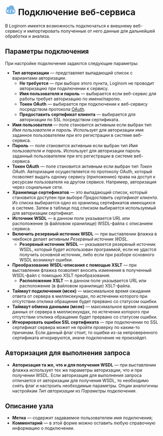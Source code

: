 # ![ ](../../../images/icons/data-sources/web-soap_default.svg) Подключение веб-сервиса

В Loginom имеется возможность подключаться к внешнему веб-сервису и импортировать полученные от него данные для дальнейшей обработки и анализа.

## Параметры подключения

При настройке подключения задаются следующие параметры:

* **Тип авторизации** — представляет выпадающий список с вариантами авторизации.
  * **Не требуется** — при выборе этого пункта, Loginom не проводит авторизацию при подключении к сервису.
  * **Имя пользователя и пароль** — выбирается если веб-сервис для работы требует авторизацию по имени/паролю.
  * **Токен OAuth** — выбирается при подключении к веб-сервису посредством протокола [OAuth](https://ru.wikipedia.org/wiki/OAuth).
  * **Предоставить сертификат клиента** — выбирается для авторизации по SSL посредством сертификата.
* **Имя пользователя** — поле становится активным если выбран тип *Имя пользователя и пароль*. Использует для авторизации имя заданное пользователем при его регистрации в системе веб-сервиса.
* **Пароль** — поле становится активным если выбран тип *Имя пользователя и пароль*. Использует для авторизации пароль заданный пользователем при его регистрации в системе веб-сервиса.
* **Токен OAuth** — поле становится активным если выбран тип *Токен OAuth*. Авторизация осуществляется по протоколу OAuth, который позволяет выдать одному сервису (приложению) права на доступ к ресурсам пользователя на другом сервисе. Например, авторизация через социальные сети.
* **Хранилище сертификатов** — это выпадающий список, который становится доступен при выборе *Предоставить сертификат клиента*. Из списка выбирается одно из хранилищ сертификатов имеющихся в системе. Затем в таблице под списком выбирается используемый для авторизации сертификат.
* **Источник WSDL** — в данном поле указывается URL или расположение (в файловом хранилище) WSDL-файла с описанием сервиса.
* **Включить резервный источник WSDL** — при выставлении флажка в чекбоксе делает активным *Резервный источник WDSL*.
  * **Резервный источник WSDL** — указывается резервный источник WSDL, который будет использован программой, если не удастся получить основной источник, либо если при разборе основного WSDL возникнут ошибки.
* **Преобразование WSDL-описания с помощью XSLT** — при выставлении флажка позволяет вносить изменения в полученный WSDL-файл с помощью XSLT преобразования.
  * **Расположение XSLT** — в данном поле указывается URL или расположение (в файловом хранилище) XSLT-файла.
* **Таймаут подключения (мсек)** — максимальное время ожидания ответа от сервера в миллисекундах, по истечении которого при отсутствии отклика обращение будет прервано со статусом ошибки.
* **Таймаут обмена данными (мсек)** — максимальное время ожидания данных от сервера в миллисекундах, по истечении которого при отсутствии отклика обращение будет прервано со статусом ошибки.
* **Игнорировать ошибки SSL сертификата** — при подключении по SSL сертификат сервера может не пройти проверку по каким-то причинам. Если данный флаг стоит, то ошибки из-за непроверенного сертификата игнорируются, иначе подключение не произойдет.

## Авторизация для выполнения запроса

* **Авторизация та же, что и для получения WSDL** — при выставлении флажка использует тех же параметры авторизации, что и при получении WSDL. Если авторизация для выполнения запроса отличается от авторизации для получения WSDL, то необходимо снять флаг и настроить необходимые параметры. Опции аналогичны настройкам *Тип авторизации* из *Параметры подключения*.

## Описание узла

* **Метка** — содержит задаваемое пользователем имя подключения;
* **Комментарий** — в этой форме можно оставить любую справочную информацию о подключении.
